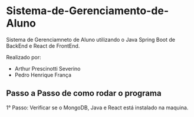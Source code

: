 # Sistema-de-Gerenciamento-de-Aluno
 Sistema de Gerenciamneto de Aluno utilizando o Java Spring Boot de BackEnd e React de FrontEnd.  
 
 Realizado por:  
   - Arthur Prescinotti Severino  
   - Pedro Henrique França

## Passo a Passo de como rodar o programa
 1° Passo: Verificar se o MongoDB, Java e React está instalado na maquina.
